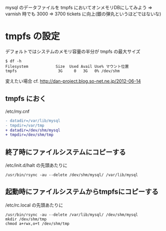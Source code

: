 mysql のデータファイルを tmpfs においてオンメモリDBにしてみよう
=> varnish 時でも 3000 => 3700 tickets に向上(銀の弾丸というほどではないな)

# tmpfs の設定

デフォルトではシステムのメモリ容量の半分が tmpfs の最大サイズ

```
$ df -h
Filesystem            Size  Used Avail Use% マウント位置
tmpfs                  3G     0   3G   0% /dev/shm
```

変えたい場合 cf. http://dan-project.blog.so-net.ne.jp/2012-06-14

## tmpfs におく

/etc/my.cnf

```diff
- datadir=/var/lib/mysql
- tmpdir=/var/tmp
+ datadir=/dev/shm/mysql
+ tmpdir=/dev/shm/tmp
```


## 終了時にファイルシステムにコピーする

/etc/init.d/halt の先頭あたりに
```
/usr/bin/rsync -au --delete /dev/shm/mysql/ /var/lib/mysql
```

## 起動時にファイルシステムからtmpfsにコピーする

/etc/rc.local の先頭あたりに

```
/usr/bin/rsync -au --delete /var/lib/mysql/ /dev/shm/mysql
mkdir /dev/shm/tmp
chmod a+rwx,o+t /dev/shm/tmp
```
